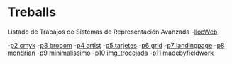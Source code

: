 # Treballs
Listado de Trabajos de Sistemas de Representación Avanzada
-[llocWeb](https://fatimaarsismartinez.github.io/p1-llocweb/.)

-[p2 cmyk](https://fatimaarsismartinez.github.io/p2-cmyk/)
-[p3 brooom](https://fatimaarsismartinez.github.io/p3-brooom/.)
-[p4 artist](https://fatimaarsismartinez.github.io/p4-artist/)
-[p5 tarjetes](https://fatimaarsismartinez.github.io/p5-tarjetes/.)
-[p6 grid]()
-[p7 landingpage]()
-[p8 mondrian]()
-[p9 minimalissimo]()
-[p10 img_trocejada]()
-[p11 madebyfieldwork]()
